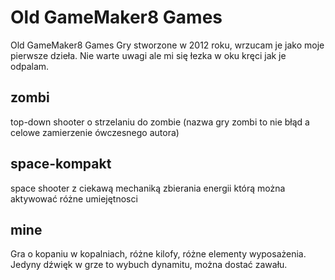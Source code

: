 # Old GameMaker8 Games
 Old GameMaker8 Games
Gry stworzone w 2012 roku, wrzucam je jako moje pierwsze dzieła. Nie warte uwagi ale mi się łezka w oku kręci jak je odpalam.
## zombi 
 top-down shooter o strzelaniu do zombie (nazwa gry zombi to nie błąd a celowe zamierzenie ówczesnego autora)
## space-kompakt 
space shooter z ciekawą mechaniką zbierania energii którą można aktywować różne umiejętnosci
## mine 
Gra o kopaniu w kopalniach, różne kilofy, różne elementy wyposażenia. Jedyny dźwięk w grze to wybuch dynamitu, można dostać zawału.
